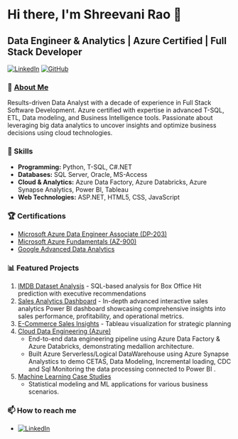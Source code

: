 # Hi there, I'm Shreevani Rao 👋

## Data Engineer & Analytics | Azure Certified | Full Stack Developer

[![LinkedIn](https://img.shields.io/badge/LinkedIn-Shreevani%20Rao-blue)](https://linkedin.com/in/Shreevani-Rao)
[![GitHub](https://img.shields.io/badge/GitHub-ShreevaniRao-blue)](https://github.com/ShreevaniRao?tab=repositories)

### 🚀 [About Me](https://github.com/ShreevaniRao)
Results-driven Data Analyst with a decade of experience in Full Stack Software Development. Azure certified with expertise in advanced T-SQL, ETL, Data modeling, and Business Intelligence tools. Passionate about leveraging big data analytics to uncover insights and optimize business decisions using cloud technologies.

### 💼 Skills
- **Programming:** Python, T-SQL, C#.NET
- **Databases:** SQL Server, Oracle, MS-Access
- **Cloud & Analytics:** Azure Data Factory, Azure Databricks, Azure Synapse Analytics, Power BI, Tableau
- **Web Technologies:** ASP.NET, HTML5, CSS, JavaScript

### 🏆 Certifications
- [Microsoft Azure Data Engineer Associate (DP-203)](https://www.linkedin.com/feed/update/urn:li:activity:7271917805715763202/)
- [Microsoft Azure Fundamentals (AZ-900)](https://www.linkedin.com/feed/update/urn:li:activity:7249052862071123970/)
- [Google Advanced Data Analytics](https://www.linkedin.com/in/shreevani-rao/overlay/1635543402108/single-media-viewer/?profileId=ACoAAD2r9hcBsMZ8-ZK_ONnE5BXqhVc1z9d3hds)

### 📊 Featured Projects
1. [IMDB Dataset Analysis](https://github.com/ShreevaniRao/EDA-IMDB-using-SQL/blob/main/README.md) - SQL-based analysis for Box Office Hit prediction with executive recommendations
2. [Sales Analytics Dashboard](https://github.com/ShreevaniRao/Power-BI/blob/main/Sales%20Analytics/ReadMe.md) - In-depth advanced interactive sales analytics Power BI dashboard showcasing comprehensive insights into sales performance, profitability, and operational metrics.
3. [E-Commerce Sales Insights](https://github.com/ShreevaniRao/Tableau/blob/main/README.md) - Tableau visualization for strategic planning
4. [Cloud Data Engineering (Azure)](https://github.com/ShreevaniRao/Azure)
   - End-to-end data engineering pipeline using Azure Data Factory & Azure Databricks, demonstrating medallion architecture.
   - Built Azure Serverless/Logical DataWarehouse using Azure Synapse Analystics to demo CETAS, Data Modeling, Incremental loading, CDC and Sql Monitoring the data processing connected to Power BI .
5. [Machine Learning Case Studies](https://github.com/ShreevaniRao/Case-Studies/blob/main/README.md)
   - Statistical modeling and ML applications for various business scenarios.
     

### 📫 How to reach me
- [![LinkedIn](https://img.shields.io/badge/LinkedIn-Shreevani%20Rao-blue)](https://linkedin.com/in/Shreevani-Rao)

<!--
**ShreevaniRao/ShreevaniRao** is a ✨ _special_ ✨ repository because its `README.md` (this file) appears on your GitHub profile.

Here are some ideas to get you started:

- 🔭 I’m currently working on ...
- 🌱 I’m currently learning ...
- 👯 I’m looking to collaborate on ...
- 🤔 I’m looking for help with ...
- 💬 Ask me about ...
- 📫 How to reach me: ...
- 😄 Pronouns: ...
- ⚡ Fun fact: ...
-->
